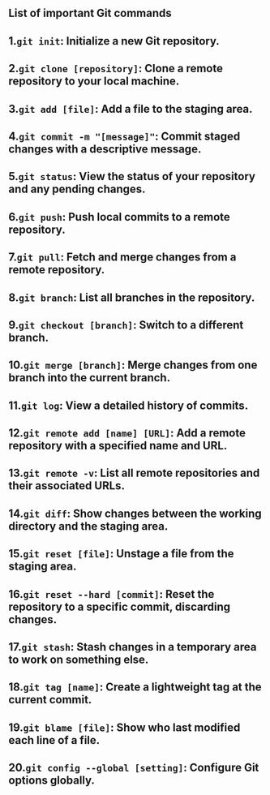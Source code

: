 ## List of important Git commands

1.```git init```: Initialize a new Git repository.
---
2.```git clone [repository]```: Clone a remote repository to your local machine.
---
3.```git add [file]```: Add a file to the staging area.
---
4.```git commit -m "[message]"```: Commit staged changes with a descriptive message.
---
5.`git status`: View the status of your repository and any pending changes.
---
6.`git push`: Push local commits to a remote repository.
---
7.`git pull`: Fetch and merge changes from a remote repository.
---
8.`git branch`: List all branches in the repository.
---
9.`git checkout [branch]`: Switch to a different branch.
---
10.`git merge [branch]`: Merge changes from one branch into the current branch.
---
11.`git log`: View a detailed history of commits.
---
12.`git remote add [name] [URL]`: Add a remote repository with a specified name and URL.
---
13.`git remote -v`: List all remote repositories and their associated URLs.
---
14.`git diff`: Show changes between the working directory and the staging area.
---
15.`git reset [file]`: Unstage a file from the staging area.
---
16.`git reset --hard [commit]`: Reset the repository to a specific commit, discarding changes.
---
17.`git stash`: Stash changes in a temporary area to work on something else.
---
18.`git tag [name]`: Create a lightweight tag at the current commit.
---
19.`git blame [file]`: Show who last modified each line of a file.
---
20.`git config --global [setting]`: Configure Git options globally.
---
